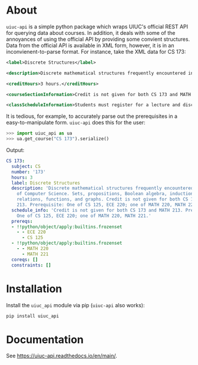 About
=====
`uiuc-api` is a simple python package which wraps UIUC's official REST API for querying data about courses. In addition, it deals with some of the annoyances of using the official API by providing some convient structures. Data from the official API is available in XML form, however, it is in an inconvienent-to-parse format. For instance, take the XML data for CS 173:
```xml
<label>Discrete Structures</label>

<description>Discrete mathematical structures frequently encountered in the study of Computer Science. Sets, propositions, Boolean algebra, induction, recursion, relations, functions, and graphs. Credit is not given for both CS 173 and MATH 213. Prerequisite: One of CS 125, ECE 220; one of MATH 220, MATH 221.</description>

<creditHours>3 hours.</creditHours>

<courseSectionInformation>Credit is not given for both CS 173 and MATH 213. Prerequisite: One of CS 125, ECE 220; one of MATH 220, MATH 221.</courseSectionInformation>

<classScheduleInformation>Students must register for a lecture and discussion section.</classScheduleInformation>
```
It is tedious, for example, to accurately parse out the prerequisites in a easy-to-manipulate form. `uiuc-api` does this for the user:
```py
>>> import uiuc_api as ua
>>> ua.get_course("CS 173").serialize()
```
Output:
```yaml
CS 173:
  subject: CS
  number: '173'
  hours: 3
  label: Discrete Structures
  description: 'Discrete mathematical structures frequently encountered in the study
    of Computer Science. Sets, propositions, Boolean algebra, induction, recursion,
    relations, functions, and graphs. Credit is not given for both CS 173 and MATH
    213. Prerequisite: One of CS 125, ECE 220; one of MATH 220, MATH 221.'
  schedule_info: 'Credit is not given for both CS 173 and MATH 213. Prerequisite:
    One of CS 125, ECE 220; one of MATH 220, MATH 221.'
  prereqs:
  - !!python/object/apply:builtins.frozenset
    - - ECE 220
      - CS 125
  - !!python/object/apply:builtins.frozenset
    - - MATH 220
      - MATH 221
  coreqs: []
  constraints: []
```
Installation
=========
Install the `uiuc_api`  module via pip (`uiuc-api` also works):
```bash
pip install uiuc_api
```
Documentation
=========
See https://uiuc-api.readthedocs.io/en/main/.
